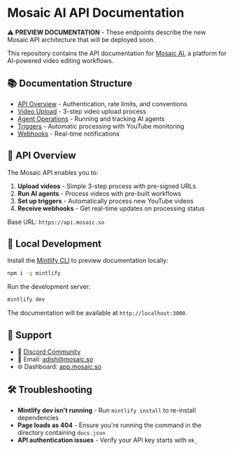 # Mosaic AI API Documentation

⚠️ **PREVIEW DOCUMENTATION** - These endpoints describe the new Mosaic API architecture that will be deployed soon.

This repository contains the API documentation for [Mosaic AI](https://mosaic.so), a platform for AI-powered video editing workflows.

## 📚 Documentation Structure

- [API Overview](overview/introduction.mdx) - Authentication, rate limits, and conventions
- [Video Upload](overview/video-upload.mdx) - 3-step video upload process
- [Agent Operations](overview/agent-operations.mdx) - Running and tracking AI agents
- [Triggers](overview/triggers.mdx) - Automatic processing with YouTube monitoring
- [Webhooks](overview/webhooks.mdx) - Real-time notifications

## 🚀 API Overview

The Mosaic API enables you to:

1. **Upload videos** - Simple 3-step process with pre-signed URLs
2. **Run AI agents** - Process videos with pre-built workflows
3. **Set up triggers** - Automatically process new YouTube videos
4. **Receive webhooks** - Get real-time updates on processing status

Base URL: `https://api.mosaic.so`

## 🔧 Local Development

Install the [Mintlify CLI](https://www.npmjs.com/package/mintlify) to preview documentation locally:

```bash
npm i -g mintlify
```

Run the development server:

```bash
mintlify dev
```

The documentation will be available at `http://localhost:3000`.

## 🤝 Support

- 💬 [Discord Community](https://discord.gg/26SAZzBTaP)
- 📧 Email: [adish@mosaic.so](mailto:adish@mosaic.so)
- 🌐 Dashboard: [app.mosaic.so](https://app.mosaic.so)

## 🛠️ Troubleshooting

- **Mintlify dev isn't running** - Run `mintlify install` to re-install dependencies
- **Page loads as 404** - Ensure you're running the command in the directory containing `docs.json`
- **API authentication issues** - Verify your API key starts with `mk_`